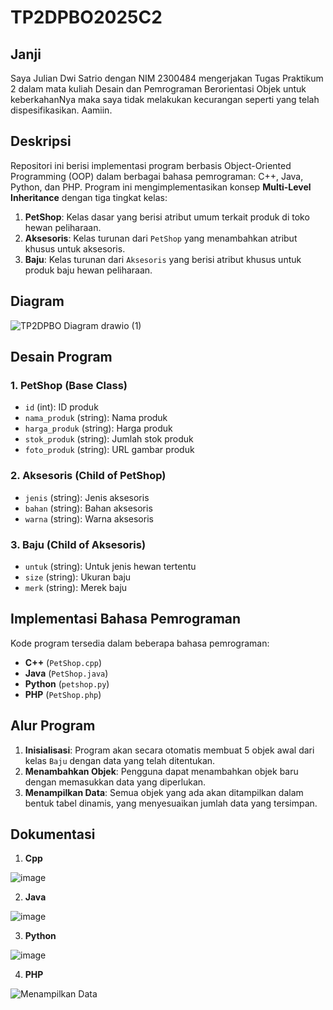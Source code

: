# TP2DPBO2025C2

## Janji
Saya Julian Dwi Satrio dengan NIM 2300484 mengerjakan Tugas Praktikum 2 dalam mata kuliah Desain dan Pemrograman Berorientasi Objek untuk keberkahanNya maka saya tidak melakukan kecurangan seperti yang telah dispesifikasikan. Aamiin.

## Deskripsi

Repositori ini berisi implementasi program berbasis Object-Oriented Programming (OOP) dalam berbagai bahasa pemrograman: C++, Java, Python, dan PHP. Program ini mengimplementasikan konsep **Multi-Level Inheritance** dengan tiga tingkat kelas:

1. **PetShop**: Kelas dasar yang berisi atribut umum terkait produk di toko hewan peliharaan.
2. **Aksesoris**: Kelas turunan dari `PetShop` yang menambahkan atribut khusus untuk aksesoris.
3. **Baju**: Kelas turunan dari `Aksesoris` yang berisi atribut khusus untuk produk baju hewan peliharaan.

## Diagram

![TP2DPBO Diagram drawio (1)](https://github.com/user-attachments/assets/8b43c823-d653-4125-af4d-160b8e7382b9)

## Desain Program

### **1. PetShop (Base Class)**

- `id` (int): ID produk
- `nama_produk` (string): Nama produk
- `harga_produk` (string): Harga produk
- `stok_produk` (string): Jumlah stok produk
- `foto_produk` (string): URL gambar produk

### **2. Aksesoris (Child of PetShop)**

- `jenis` (string): Jenis aksesoris
- `bahan` (string): Bahan aksesoris
- `warna` (string): Warna aksesoris

### **3. Baju (Child of Aksesoris)**

- `untuk` (string): Untuk jenis hewan tertentu
- `size` (string): Ukuran baju
- `merk` (string): Merek baju

## Implementasi Bahasa Pemrograman

Kode program tersedia dalam beberapa bahasa pemrograman:

- **C++** (`PetShop.cpp`)
- **Java** (`PetShop.java`)
- **Python** (`petshop.py`)
- **PHP** (`PetShop.php`)

## Alur Program

1. **Inisialisasi**: Program akan secara otomatis membuat 5 objek awal dari kelas `Baju` dengan data yang telah ditentukan.
2. **Menambahkan Objek**: Pengguna dapat menambahkan objek baru dengan memasukkan data yang diperlukan.
3. **Menampilkan Data**: Semua objek yang ada akan ditampilkan dalam bentuk tabel dinamis, yang menyesuaikan jumlah data yang tersimpan.

## Dokumentasi

1. **Cpp**

![image](https://github.com/user-attachments/assets/d51abf65-3d5a-4dac-8aab-f8bf295029d0)

2. **Java**

![image](https://github.com/user-attachments/assets/fe31f6c4-7c80-47ad-acb5-d44552d3de83)

3. **Python**

![image](https://github.com/user-attachments/assets/e9e954e2-14e1-4a4b-9b0d-63cd379cf886)


4. **PHP**

![Menampilkan Data](https://github.com/user-attachments/assets/a0b52d52-ae3b-44ac-ae9c-fc8a4c5bfb31)
